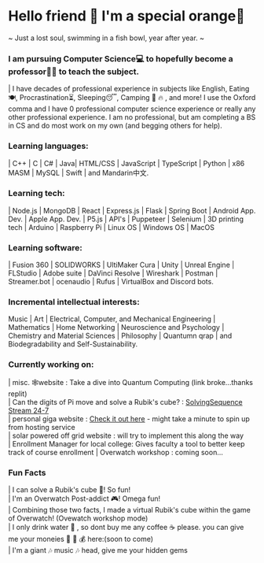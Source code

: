 # Hello friend 👋 I'm a special orange🍊 
~ Just a lost soul, swimming in a fish bowl, year after year. ~

### I am pursuing Computer Science💻 to hopefully become a professor👨‍🏫 to teach the subject. 
| I have decades of professional experience in subjects like English, Eating🍽, Procrastination⏳, Sleeping😴, Camping :evergreen_tree: :fire: , and more! I use the Oxford comma and I have 0 professional computer science experience or really any other professional experience. I am no professional, but am completing a BS in CS and do most work on my own (and begging others for help). 
### Learning languages: 
| C++ | C | C# | Java|   HTML/CSS | JavaScript | TypeScript | Python | x86 MASM | MySQL | Swift | and Mandarin中文. 
### Learning tech: 
| Node.js | MongoDB | React | Express.js | Flask | Spring Boot | Android App. Dev. | Apple App. Dev. | P5.js | API's | Puppeteer | Selenium | 3D printing tech | Arduino | Raspberry Pi | Linux OS | Windows OS | MacOS 
### Learning software: 
| Fusion 360 | SOLIDWORKS | UltiMaker Cura | Unity | Unreal Engine | FLStudio | Adobe suite | DaVinci Resolve | Wireshark | Postman | Streamer.bot | ocenaudio | Rufus | VirtualBox  and Discord bots.

### Incremental intellectual interests: 
Music | Art | Electrical, Computer, and Mechanical Engineering | Mathematics | Home Networking | Neuroscience and Psychology | Chemistry and Material Sciences | Philosophy | Quantumn qrap | and Biodegradability and Self-Sustainability. 
### Currently working on: 
| misc. :spider_web:website : Take a dive into Quantum Computing (link broke...thanks replit) \
| Can the digits of Pi move and solve a Rubik's cube? : [SolvingSequence Stream 24-7](https://www.twitch.tv/solvingsequence) \
| personal giga website : [Check it out here](https://glegoo.co/) - might take a minute to spin up from hosting service \
| solar powered off grid website : will try to implement this along the way \
| Enrollment Manager for local college: Gives faculty a tool to better keep track of course enrollment
| Overwatch workshop : coming soon...


### Fun Facts 
| I can solve a Rubik's cube :ice_cube:! So fun!\
| I'm an Overwatch Post-addict :video_game:! Omega fun!\
| Combining those two facts, I made a virtual Rubik's cube within the game of Overwatch! (Ovewatch workshop mode)\
| I only drink water :potable_water: , so dont buy me any coffee :coffee: please. you can give me your moneies :money_mouth_face: :money_with_wings: :moneybag: here:(soon to come)\
| I'm a giant :notes: music :notes: head, give me your hidden gems 
